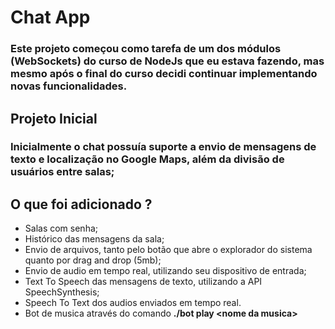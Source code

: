 # Chat App

### Este projeto começou como tarefa de um dos módulos (WebSockets) do curso de NodeJs que eu estava fazendo, mas mesmo após o final do curso decidi continuar implementando novas funcionalidades.

## Projeto Inicial
### Inicialmente o chat possuía suporte a envio de mensagens de texto e localização no Google Maps, além da divisão de usuários entre salas;
## O que foi adicionado ?
* Salas com senha;
* Histórico das mensagens da sala;
* Envio de arquivos, tanto pelo botão que abre o explorador do sistema quanto por drag and drop (5mb);
* Envio de audio em tempo real, utilizando seu dispositivo de entrada;
* Text To Speech das mensagens de texto, utilizando a API SpeechSynthesis; 
* Speech To Text dos audios enviados em tempo real.
* Bot de musica através do comando **./bot play \<nome da musica\>**
